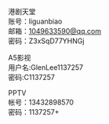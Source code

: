 港剧天堂  
账号：liguanbiao  
邮箱：1049633590@qq.com  
密码：Z3xSqD77YHNGj  
  
  
A5影视  
用户名:GlenLee1137257  
密码:C1137257  
  
PPTV  
帐号：13432898570  
密码：1137257+  
  
  

